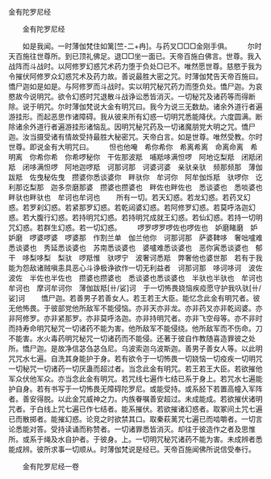   金有陀罗尼经
　　




　　金有陀罗尼经

　　如是我闻。一时薄伽梵住如篱[竺-二+冉]。与药叉□□□金刚手俱。
　　尔时天百施往世尊所。到已顶礼佛足。退□□坐一面已。天帝百施白佛言。世尊。我入战阵而斗战时。以阿修罗幻惑咒术药力堕于负处□已不。唯然愿世尊。慈愍于我为令摧伏阿修罗众幻惑咒术及药力故。善说最胜大密之咒。时薄伽梵告天帝百施曰。憍尸迦如是如是。与阿修罗而斗战时。实以明咒秘咒药力而堕负处。憍尸迦。为哀愍故今说明咒。欲令幻惑时咒退散斗战诤讼悉皆消灭。一切秘咒及诸药等而得断除。说于明咒。尔时薄伽梵说大金有明咒曰。我今为说三无数劫。诸余外道行者遍游挂形。而起恶思作诸障碍。我从彼来所有幻惑一切明咒悉能降伏。六度圆满。断除诸余外道行者遍游挂形诸恼乱。因明咒秘咒药及一切诸魔朋党大明之咒。憍尸迦。汝当摄受诸有情故受持最胜大秘密咒。天帝白言。如是世尊。唯然受教。尔时世尊。即说金有大明咒曰。
　　怛也他唵　希你希你　希离希离　命离命离　希明离　你希你希　你希啰秘你　干佐那波羝　哺羝哆满怛啰　阿地讫梨羝　闭羝闭羝　闭哆满怛啰　阿地迦啰羝　诃那诃那　诃婆诃婆　亲驮亲驮　频那频那　薄伽跋羝　佐曳秘佐曳　攒婆你悉谈婆你　畔驮你　牟诃你　阿牟伽烁羝　驮啰你　讫利那讫梨那　迦多奈磨那婆　攒婆也攒婆也　畔佐也畔佐也　悉谈婆也　悉啖婆也　畔驮也畔驮也　牟诃也牟诃也
　　所有一切。若天幻惑。若龙幻惑。若药叉幻惑。若罗刹幻惑。若紧那罗幻惑。若乾闼婆幻惑。若阿修罗幻惑。若莫呼洛迦幻惑。若大腹行幻惑。若持明咒幻惑。若持明咒成就王幻惑。若仙幻惑。若持一切明咒幻惑。若群生幻惑。若一切幻惑。
　　啰罗啰罗啰佐也啰佐也　妒磨睹磨　妒妒磨　啰婆啰婆　啰婆那　作割兰单　伽兰他你　诃那诃那　萨婆鞞哆　奢咄嚧难　悉谈婆也　秀延悉谈婆也　苏南悉谈婆也　婆嚧难悉谈婆也　恶你寅悉谈婆也　郁干　哆梨哆梨　梨驮　啰羝惟　驮啰宁　波奢诃悉羝　弊奢他也婆世那　若有于我能为怨敌诸贼嗔恚具恶心斗诤极诤欲作一切无利益者　诃那诃那　哆诃哆诃　波佐波佐　半佐也半佐也　攒婆也攒婆也　悉谈婆也悉谈婆也　半驮也半驮也　牟诃也牟诃也　摩诃牟诃你　薄伽跋羝[卄/娑]诃　于一切怖畏娆恼疾疫愿守护我叺驮[卄/娑]诃
　　憍尸迦。若善男子若善女人。若王若王大臣。能忆念此金有明咒者。彼无他怖畏。于彼部党他所敌军不能侵恼。亦非天亦非龙。亦非药叉亦非乾闼婆。亦非阿修罗。亦非紧那罗。亦非莫呼洛迦。亦非持明咒者。亦非飞空母等。亦不非时而持寿命明咒秘咒一切诸药不能为害。他所敌军不能侵绕。他所敌军而不伤命。刀不能害。水火毒药明咒秘咒一切诸药而不能侵。还著于彼自作教随喜造罪彼之处所。憍尸迦。是故净信苾刍苾刍尼。乌波索迦乌波斯迦。善男子善女人等。以此明咒咒水七遍。自洗其身能护于身。若有欲令于一切怖畏一切娆恼一切疫疾一切明咒一切秘咒一切诸药一切厌蛊而超过者。当念此金有明咒。若王若王大臣。若欲摧他军众伏他军众。亦当念此金有明咒。若咒线七遍作七结已系于身上。若咒水七遍能护自身。若有书写于一切怖畏无障碍陀罗尼。或能受持。或系胫下若置高幢入军阵者。善安得脱。以此金咒威神之力。内族眷嘱善安超过。未成能成。若欲摧伏诸明咒者。于白线上咒七遍已作七结者。能系摧伏。若欲摧诸幻惑者。取冢间土咒七遍已而散掷者。能摧幻惑。论竞之时欲禁其口。取秦萩蓠咒七遍已而啮嚼者。一切言论悉能对答。受持读诵而称赞者。一切诸罪悉皆消灭。却往于彼造作之者及思惟所。或系于绳及水自护者。于彼身。上。一切明咒秘咒诸药不能为害。未成辨者悉能成辨。彼所求事一切顺从。时薄伽梵说是经已。天帝百施闻佛所说信受奉行。

　　金有陀罗尼经一卷



